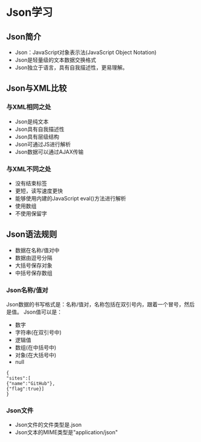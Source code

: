 # Json学习
## Json简介
- Json：JavaScript对象表示法(JavaScript Object Notation)  
- Json是轻量级的文本数据交换格式
- Json独立于语言，具有自我描述性，更易理解。
## Json与XML比较
### 与XML相同之处
- Json是纯文本
- Json具有自我描述性
- Json具有层级结构
- Json可通过JS进行解析
- Json数据可以通过AJAX传输
### 与XML不同之处
- 没有结束标签
- 更短，读写速度更快
- 能够使用内建的JavaScript eval()方法进行解析
- 使用数组
- 不使用保留字
## Json语法规则
- 数据在名称/值对中
- 数据由逗号分隔
- 大括号保存对象
- 中括号保存数组
### Json名称/值对
Json数据的书写格式是：名称/值对，名称包括在双引号内，跟着一个冒号，然后是值。
Json值可以是：
- 数字
- 字符串(在双引号中)
- 逻辑值
- 数组(在中括号中)
- 对象(在大括号中)
- null
```
{
"sites":[
{"name":"GitHub"},
{"flag":true}]
}
```
### Json文件
- Json文件的文件类型是.json
- Json文本的MIME类型是"application/json"
